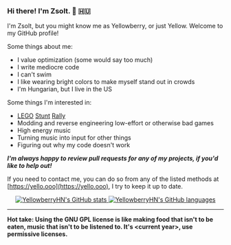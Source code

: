 ### Hi there! I'm Zsolt. 💛 🇭🇺

I'm Zsolt, but you might know me as Yellowberry, or just Yellow. Welcome to my GitHub profile!

Some things about me:

- I value optimization (some would say too much)
- I write mediocre code
- I can't swim
- I like wearing bright colors to make myself stand out in crowds
- I'm Hungarian, but I live in the US

Some things I'm interested in:

- [LEGO](https://github.com/YellowberryHN/LSRUtil.NET) [Stunt](https://github.com/YellowberryHN/SRtoolbox) [Rally](https://github.com/YellowberryHN/OpenLSR)
- Modding and reverse engineering low-effort or otherwise bad games
- High energy music
- Turning music into input for other things
- Figuring out why my code doesn't work

***I'm always happy to review pull requests for any of my projects, if you'd like to help out!***

If you need to contact me, you can do so from any of the listed methods at [https://yello.ooo](https://yello.ooo), I try to keep it up to date.

<p align="center">
  <a href="https://github.com/YellowberryHN">
    <img src="https://github-readme-stats.vercel.app/api?username=YellowberryHN&hide_border=true&show_icons=true" alt="YellowberryHN's GitHub stats">
    <img src="https://github-readme-stats.vercel.app/api/top-langs/?username=yellowberryhn&hide_border=true&layout=compact" alt="YellowberryHN's GitHub languages">
  </a>
</p>

----

**Hot take: Using the GNU GPL license is like making food that isn't to be eaten, music that isn't to be listened to.
It's \<current year>, use permissive licenses.**
